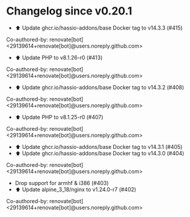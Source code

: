 # Changelog since v0.20.1
- ⬆️ Update ghcr.io/hassio-addons/base Docker tag to v14.3.3 (#415)

Co-authored-by: renovate[bot] <29139614+renovate[bot]@users.noreply.github.com> 
- ⬆️ Update PHP to v8.1.26-r0 (#413)

Co-authored-by: renovate[bot] <29139614+renovate[bot]@users.noreply.github.com> 
- ⬆️ Update ghcr.io/hassio-addons/base Docker tag to v14.3.2 (#408)

Co-authored-by: renovate[bot] <29139614+renovate[bot]@users.noreply.github.com> 
- ⬆️ Update PHP to v8.1.25-r0 (#407)

Co-authored-by: renovate[bot] <29139614+renovate[bot]@users.noreply.github.com> 
- ⬆️ Update ghcr.io/hassio-addons/base Docker tag to v14.3.1 (#405) 
- ⬆️ Update ghcr.io/hassio-addons/base Docker tag to v14.3.0 (#404)

Co-authored-by: renovate[bot] <29139614+renovate[bot]@users.noreply.github.com> 
- Drop support for armhf & i386 (#403) 
- ⬆️ Update alpine_3_18/nginx to v1.24.0-r7 (#402)

Co-authored-by: renovate[bot] <29139614+renovate[bot]@users.noreply.github.com> 
